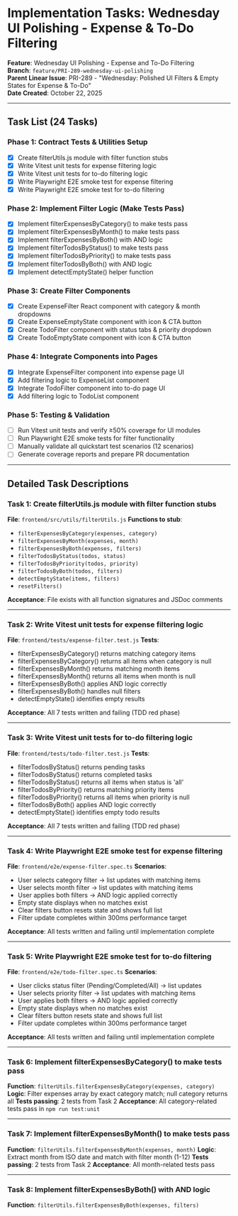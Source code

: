# Implementation Tasks: Wednesday UI Polishing - Expense & To-Do Filtering

**Feature**: Wednesday UI Polishing - Expense and To-Do Filtering  
**Branch**: `feature/PRI-289-wednesday-ui-polishing`  
**Parent Linear Issue**: PRI-289 - "Wednesday: Polished UI Filters & Empty States for Expense & To-Do"  
**Date Created**: October 22, 2025

---

## Task List (24 Tasks)

### Phase 1: Contract Tests & Utilities Setup

- [x] Create filterUtils.js module with filter function stubs
- [x] Write Vitest unit tests for expense filtering logic
- [x] Write Vitest unit tests for to-do filtering logic
- [x] Write Playwright E2E smoke test for expense filtering
- [x] Write Playwright E2E smoke test for to-do filtering

### Phase 2: Implement Filter Logic (Make Tests Pass)

- [x] Implement filterExpensesByCategory() to make tests pass
- [x] Implement filterExpensesByMonth() to make tests pass
- [x] Implement filterExpensesByBoth() with AND logic
- [x] Implement filterTodosByStatus() to make tests pass
- [x] Implement filterTodosByPriority() to make tests pass
- [x] Implement filterTodosByBoth() with AND logic
- [x] Implement detectEmptyState() helper function

### Phase 3: Create Filter Components

- [x] Create ExpenseFilter React component with category & month dropdowns
- [x] Create ExpenseEmptyState component with icon & CTA button
- [x] Create TodoFilter component with status tabs & priority dropdown
- [x] Create TodoEmptyState component with icon & CTA button

### Phase 4: Integrate Components into Pages

- [x] Integrate ExpenseFilter component into expense page UI
- [x] Add filtering logic to ExpenseList component
- [x] Integrate TodoFilter component into to-do page UI
- [x] Add filtering logic to TodoList component

### Phase 5: Testing & Validation

- [ ] Run Vitest unit tests and verify ≥50% coverage for UI modules
- [ ] Run Playwright E2E smoke tests for filter functionality
- [ ] Manually validate all quickstart test scenarios (12 scenarios)
- [ ] Generate coverage reports and prepare PR documentation

---

## Detailed Task Descriptions

### Task 1: Create filterUtils.js module with filter function stubs
**File**: `frontend/src/utils/filterUtils.js`
**Functions to stub**:
- `filterExpensesByCategory(expenses, category)`
- `filterExpensesByMonth(expenses, month)`
- `filterExpensesByBoth(expenses, filters)`
- `filterTodosByStatus(todos, status)`
- `filterTodosByPriority(todos, priority)`
- `filterTodosByBoth(todos, filters)`
- `detectEmptyState(items, filters)`
- `resetFilters()`

**Acceptance**: File exists with all function signatures and JSDoc comments

---

### Task 2: Write Vitest unit tests for expense filtering logic
**File**: `frontend/tests/expense-filter.test.js`
**Tests**:
- filterExpensesByCategory() returns matching category items
- filterExpensesByCategory() returns all items when category is null
- filterExpensesByMonth() returns matching month items
- filterExpensesByMonth() returns all items when month is null
- filterExpensesByBoth() applies AND logic correctly
- filterExpensesByBoth() handles null filters
- detectEmptyState() identifies empty results

**Acceptance**: All 7 tests written and failing (TDD red phase)

---

### Task 3: Write Vitest unit tests for to-do filtering logic
**File**: `frontend/tests/todo-filter.test.js`
**Tests**:
- filterTodosByStatus() returns pending tasks
- filterTodosByStatus() returns completed tasks
- filterTodosByStatus() returns all items when status is 'all'
- filterTodosByPriority() returns matching priority items
- filterTodosByPriority() returns all items when priority is null
- filterTodosByBoth() applies AND logic correctly
- detectEmptyState() identifies empty todo results

**Acceptance**: All 7 tests written and failing (TDD red phase)

---

### Task 4: Write Playwright E2E smoke test for expense filtering
**File**: `frontend/e2e/expense-filter.spec.ts`
**Scenarios**:
- User selects category filter → list updates with matching items
- User selects month filter → list updates with matching items
- User applies both filters → AND logic applied correctly
- Empty state displays when no matches exist
- Clear filters button resets state and shows full list
- Filter update completes within 300ms performance target

**Acceptance**: All tests written and failing until implementation complete

---

### Task 5: Write Playwright E2E smoke test for to-do filtering
**File**: `frontend/e2e/todo-filter.spec.ts`
**Scenarios**:
- User clicks status filter (Pending/Completed/All) → list updates
- User selects priority filter → list updates with matching items
- User applies both filters → AND logic applied correctly
- Empty state displays when no matches exist
- Clear filters button resets state and shows full list
- Filter update completes within 300ms performance target

**Acceptance**: All tests written and failing until implementation complete

---

### Task 6: Implement filterExpensesByCategory() to make tests pass
**Function**: `filterUtils.filterExpensesByCategory(expenses, category)`
**Logic**: Filter expenses array by exact category match; null category returns all
**Tests passing**: 2 tests from Task 2
**Acceptance**: All category-related tests pass in `npm run test:unit`

---

### Task 7: Implement filterExpensesByMonth() to make tests pass
**Function**: `filterUtils.filterExpensesByMonth(expenses, month)`
**Logic**: Extract month from ISO date and match with filter month (1-12)
**Tests passing**: 2 tests from Task 2
**Acceptance**: All month-related tests pass

---

### Task 8: Implement filterExpensesByBoth() with AND logic
**Function**: `filterUtils.filterExpensesByBoth(expenses, filters)`